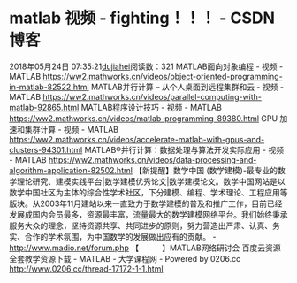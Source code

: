 # matlab 视频 - fighting！！！ - CSDN博客
2018年05月24日 07:35:21[dujiahei](https://me.csdn.net/dujiahei)阅读数：321
MATLAB面向对象编程 - 视频 - MATLAB https://ww2.mathworks.cn/videos/object-oriented-programming-in-matlab-82522.html
MATLAB并行计算 – 从个人桌面到远程集群和云 - 视频 - MATLAB https://ww2.mathworks.cn/videos/parallel-computing-with-matlab-92865.html
MATLAB程序设计技巧 - 视频 - MATLAB https://ww2.mathworks.cn/videos/matlab-programming-89380.html
GPU 加速和集群计算 - 视频 - MATLAB https://ww2.mathworks.cn/videos/accelerate-matlab-with-gpus-and-clusters-94301.html
MATLAB®并行计算：数据处理与算法开发实际应用 - 视频 - MATLAB https://ww2.mathworks.cn/videos/data-processing-and-algorithm-application-82502.html
【新提醒】数学中国 (数学建模)-最专业的数学理论研究、建模实践平台|数学建模优秀论文|数学建模论文。数学中国网站是以数学中国社区为主体的综合性学术社区，下分建模、编程、学术理论、工程应用等版块。从2003年11月建站以来一直致力于数学建模的普及和推广工作，目前已经发展成国内会员最多，资源最丰富，流量最大的数学建模网络平台。我们始终秉承服务大众的理念，坚持资源共享、共同进步的原则，努力营造出严肃、认真、务实、合作的学术氛围，为中国数学的发展做出应有的贡献。 - http://www.madio.net/forum.php
【　　　】MATLAB网络研讨会 百度云资源 全套教学资源下载 - MATLAB - 大学课程网 - Powered by 0206.cc http://www.0206.cc/thread-17172-1-1.html
